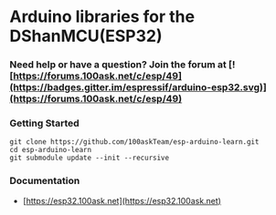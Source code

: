 # Arduino libraries for the DShanMCU(ESP32)

### Need help or have a question? Join the forum at [![https://forums.100ask.net/c/esp/49](https://badges.gitter.im/espressif/arduino-esp32.svg)](https://forums.100ask.net/c/esp/49)

### Getting Started

```shell
git clone https://github.com/100askTeam/esp-arduino-learn.git
cd esp-arduino-learn
git submodule update --init --recursive
```

### Documentation

  - [https://esp32.100ask.net](https://esp32.100ask.net)


